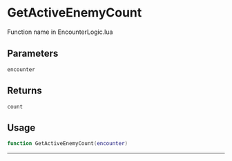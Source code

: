 # GetActiveEnemyCount
Function name in EncounterLogic.lua
## Parameters
`encounter`
## Returns
`count`
## Usage
```lua
function GetActiveEnemyCount(encounter)
```
---
